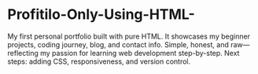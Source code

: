 # Profitilo-Only-Using-HTML-
My first personal portfolio built with pure HTML. It showcases my beginner projects, coding journey, blog, and contact info. Simple, honest, and raw—reflecting my passion for learning web development step-by-step. Next steps: adding CSS, responsiveness, and version control.

